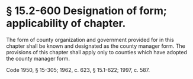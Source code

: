 # § 15.2-600 Designation of form; applicability of chapter.

<p>The form of county organization and government provided for in this chapter shall be known and designated as the county manager form. The provisions of this chapter shall apply only to counties which have adopted the county manager form.</p><p>Code 1950, § 15-305; 1962, c. 623, § 15.1-622; 1997, c. 587.</p>